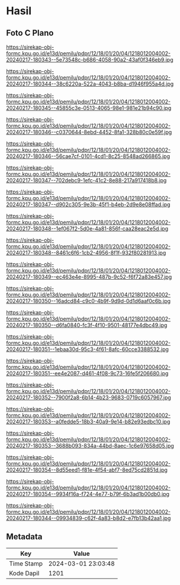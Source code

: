 # Hasil

## Foto C Plano

https://sirekap-obj-formc.kpu.go.id/e13d/pemilu/pdpr/12/18/01/20/04/1218012004002-20240217-180343--5e73548c-b686-4058-90a2-43af0f346eb9.jpg

https://sirekap-obj-formc.kpu.go.id/e13d/pemilu/pdpr/12/18/01/20/04/1218012004002-20240217-180344--38c6220a-522a-4043-b8ba-d1946f955a4d.jpg

https://sirekap-obj-formc.kpu.go.id/e13d/pemilu/pdpr/12/18/01/20/04/1218012004002-20240217-180345--45855c3e-0513-4065-98e1-981e21b94c90.jpg

https://sirekap-obj-formc.kpu.go.id/e13d/pemilu/pdpr/12/18/01/20/04/1218012004002-20240217-180346--c0370644-8ebd-4452-8fa1-328b80c0e59f.jpg

https://sirekap-obj-formc.kpu.go.id/e13d/pemilu/pdpr/12/18/01/20/04/1218012004002-20240217-180346--56cae7cf-0101-4cd1-8c25-8548ad266865.jpg

https://sirekap-obj-formc.kpu.go.id/e13d/pemilu/pdpr/12/18/01/20/04/1218012004002-20240217-180347--702debc9-1efc-41c2-8e88-217a917418b8.jpg

https://sirekap-obj-formc.kpu.go.id/e13d/pemilu/pdpr/12/18/01/20/04/1218012004002-20240217-180347--d902c305-9e3b-45f1-b4eb-2d9e8e08ffad.jpg

https://sirekap-obj-formc.kpu.go.id/e13d/pemilu/pdpr/12/18/01/20/04/1218012004002-20240217-180348--1ef067f2-5d0e-4a81-856f-caa28eac2e5d.jpg

https://sirekap-obj-formc.kpu.go.id/e13d/pemilu/pdpr/12/18/01/20/04/1218012004002-20240217-180348--8461c6f6-1cb2-4956-8f1f-932f80281913.jpg

https://sirekap-obj-formc.kpu.go.id/e13d/pemilu/pdpr/12/18/01/20/04/1218012004002-20240217-180349--ec463e4e-8995-487b-9c52-f6f72a83e457.jpg

https://sirekap-obj-formc.kpu.go.id/e13d/pemilu/pdpr/12/18/01/20/04/1218012004002-20240217-180350--16adcd84-c9c0-4b9f-9d9d-0d1d6aaf0c6b.jpg

https://sirekap-obj-formc.kpu.go.id/e13d/pemilu/pdpr/12/18/01/20/04/1218012004002-20240217-180350--d6fa0840-fc3f-4f10-9501-48177e4dbc49.jpg

https://sirekap-obj-formc.kpu.go.id/e13d/pemilu/pdpr/12/18/01/20/04/1218012004002-20240217-180351--1ebaa30d-95c3-4f61-8afc-60cce3388532.jpg

https://sirekap-obj-formc.kpu.go.id/e13d/pemilu/pdpr/12/18/01/20/04/1218012004002-20240217-180351--ee4e2087-d461-4f08-9c73-16fe5f206680.jpg

https://sirekap-obj-formc.kpu.go.id/e13d/pemilu/pdpr/12/18/01/20/04/1218012004002-20240217-180352--7900f2a8-6b14-4b23-9683-0719c6057967.jpg

https://sirekap-obj-formc.kpu.go.id/e13d/pemilu/pdpr/12/18/01/20/04/1218012004002-20240217-180353--a0fedde5-18b3-40a9-9e14-b82e93edbc10.jpg

https://sirekap-obj-formc.kpu.go.id/e13d/pemilu/pdpr/12/18/01/20/04/1218012004002-20240217-180353--3688b093-834a-44bd-8aec-1c6e97658d05.jpg

https://sirekap-obj-formc.kpu.go.id/e13d/pemilu/pdpr/12/18/01/20/04/1218012004002-20240217-180354--8d55eed1-f81e-4f54-abf7-8ed75cd2851d.jpg

https://sirekap-obj-formc.kpu.go.id/e13d/pemilu/pdpr/12/18/01/20/04/1218012004002-20240217-180354--9934f16a-f724-4e77-b79f-6b3ad1b00db0.jpg

https://sirekap-obj-formc.kpu.go.id/e13d/pemilu/pdpr/12/18/01/20/04/1218012004002-20240217-180344--09934839-c62f-4a83-b8d2-e7fb13b42aa1.jpg


## Metadata

| Key        | Value               |
| ---------- | ------------------- |
| Time Stamp | 2024-03-01 23:03:48 |
| Kode Dapil | 1201                |



